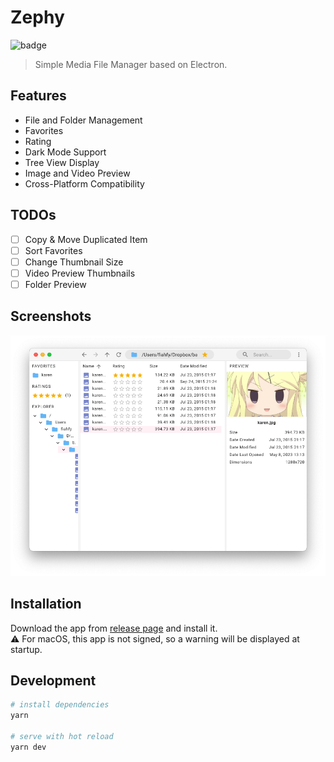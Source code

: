 # Zephy

![badge](https://github.com/fiahfy/zephy/workflows/Electron/badge.svg)

> Simple Media File Manager based on Electron.

## Features

- File and Folder Management
- Favorites
- Rating
- Dark Mode Support
- Tree View Display
- Image and Video Preview
- Cross-Platform Compatibility

## TODOs

- [ ] Copy & Move Duplicated Item
- [ ] Sort Favorites
- [ ] Change Thumbnail Size
- [ ] Video Preview Thumbnails
- [ ] Folder Preview

## Screenshots

![screenshot](.github/img/screenshot.png)

## Installation

Download the app from [release page](https://github.com/fiahfy/zephy/releases) and install it.  
:warning: For macOS, this app is not signed, so a warning will be displayed at startup.

## Development

```bash
# install dependencies
yarn

# serve with hot reload
yarn dev
```
